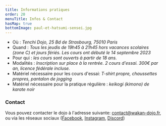 ```yaml
---
title: Informations pratiques
order: 20
menuTitle: Infos & Contact
hasMap: true
bottomImage: paul-et-hatsumi-sensei.jpg
---
```


- Où : _Tenchi Dojo, 25 Bd de Strasbourg, 75010 Paris_
- Quand : _Tous les jeudis de 19h45 à 21h45 hors vacances scolaires (zone C) et jours fériés. Les cours ont débuté le 14 septembre 2023_
- Pour qui : _les cours sont ouverts à partir de 18 ans._
- Modalités : _Inscription sur place à la rentrée. 2 cours d'essai. 300€ par an, licence fédérale incluse._
- Matériel nécessaire pour les cours d'essai: _T-shirt propre, chaussettes propres, pantalon de jogging_
- Matériel nécessaire pour la pratique régulière : _keikogi (kimono) de karate noir_

### Contact

Vous pouvez contacter le dojo à l'adresse suivante: [contact@wakan-dojo.fr](mailto:contact@wakan-dojo.fr), ou via les réseaux sociaux ([Facebook](https://www.facebook.com/profile.php?id=100092522586970), [Instagram](https://www.instagram.com/wakan_dojo/), [Discord](https://discord.gg/a8vcHhxdPB))
